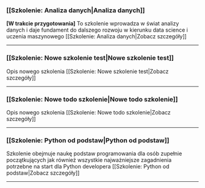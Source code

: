 ### [[Szkolenie: Analiza danych|Analiza danych]]
**[W trakcie przygotowania]**
To szkolenie wprowadza w świat analizy danych i daje fundament do dalszego rozwoju w kierunku data science i uczenia maszynowego
[[Szkolenie: Analiza danych|Zobacz szczegóły]]

----
### [[Szkolenie: Nowe szkolenie test|Nowe szkolenie test]]
Opis nowego szkolenia
[[Szkolenie: Nowe szkolenie test|Zobacz szczegóły]]

----
### [[Szkolenie: Nowe todo szkolenie|Nowe todo szkolenie]]
Opis nowego szkolenia
[[Szkolenie: Nowe todo szkolenie|Zobacz szczegóły]]

----
### [[Szkolenie: Python od podstaw|Python od podstaw]]
Szkolenie obejmuje naukę podstaw programowania dla osób zupełnie początkujących jak również wszystkie najważniejsze zagadnienia potrzebne na start dla Python developera
[[Szkolenie: Python od podstaw|Zobacz szczegóły]]

----
